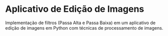 # Aplicativo de Edição de Imagens 
Implementação de filtros (Passa Alta e Passa Baixa) em um aplicativo de edição de imagens em Python com técnicas de processamento de imagens.
